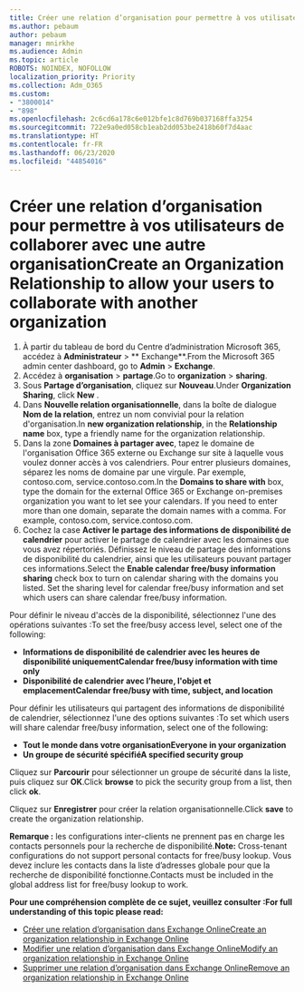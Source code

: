 ```yaml
---
title: Créer une relation d’organisation pour permettre à vos utilisateurs de collaborer avec une autre organisation
ms.author: pebaum
author: pebaum
manager: mnirkhe
ms.audience: Admin
ms.topic: article
ROBOTS: NOINDEX, NOFOLLOW
localization_priority: Priority
ms.collection: Adm_O365
ms.custom:
- "3800014"
- "898"
ms.openlocfilehash: 2c6cd6a178c6e012bfe1c8d769b037168ffa3254
ms.sourcegitcommit: 722e9a0ed058cb1eab2dd053be2418b60f7d4aac
ms.translationtype: HT
ms.contentlocale: fr-FR
ms.lasthandoff: 06/23/2020
ms.locfileid: "44854016"
---
```

# <a name="create-an-organization-relationship-to-allow-your-users-to-collaborate-with-another-organization"></a><span data-ttu-id="91a6a-102">Créer une relation d’organisation pour permettre à vos utilisateurs de collaborer avec une autre organisation</span><span class="sxs-lookup"><span data-stu-id="91a6a-102">Create an Organization Relationship to allow your users to collaborate with another organization</span></span>

1. <span data-ttu-id="91a6a-103">À partir du tableau de bord du Centre d’administration Microsoft 365, accédez à **Administrateur** > \*\* Exchange\*\*.</span><span class="sxs-lookup"><span data-stu-id="91a6a-103">From the Microsoft 365 admin center dashboard, go to **Admin** > **Exchange**.</span></span>
2. <span data-ttu-id="91a6a-104">Accédez à **organisation** > **partage**.</span><span class="sxs-lookup"><span data-stu-id="91a6a-104">Go to **organization** > **sharing**.</span></span>
3. <span data-ttu-id="91a6a-105">Sous **Partage d’organisation**, cliquez sur **Nouveau**.</span><span class="sxs-lookup"><span data-stu-id="91a6a-105">Under **Organization Sharing**, click **New** .</span></span>
4. <span data-ttu-id="91a6a-106">Dans **Nouvelle relation organisationnelle**, dans la boîte de dialogue **Nom de la relation**, entrez un nom convivial pour la relation d'organisation.</span><span class="sxs-lookup"><span data-stu-id="91a6a-106">In **new organization relationship**, in the **Relationship name** box, type a friendly name for the organization relationship.</span></span>
5. <span data-ttu-id="91a6a-p101">Dans la zone **Domaines à partager avec**, tapez le domaine de l'organisation Office 365 externe ou Exchange sur site à laquelle vous voulez donner accès à vos calendriers. Pour entrer plusieurs domaines, séparez les noms de domaine par une virgule. Par exemple, contoso.com, service.contoso.com.</span><span class="sxs-lookup"><span data-stu-id="91a6a-p101">In the **Domains to share with** box, type the domain for the external Office 365 or Exchange on-premises organization you want to let see your calendars. If you need to enter more than one domain, separate the domain names with a comma. For example, contoso.com, service.contoso.com.</span></span>
6. <span data-ttu-id="91a6a-p102">Cochez la case **Activer le partage des informations de disponibilité de calendrier** pour activer le partage de calendrier avec les domaines que vous avez répertoriés. Définissez le niveau de partage des informations de disponibilité du calendrier, ainsi que les utilisateurs pouvant partager ces informations.</span><span class="sxs-lookup"><span data-stu-id="91a6a-p102">Select the **Enable calendar free/busy information sharing** check box to turn on calendar sharing with the domains you listed. Set the sharing level for calendar free/busy information and set which users can share calendar free/busy information.</span></span>  

<span data-ttu-id="91a6a-112">Pour définir le niveau d'accès de la disponibilité, sélectionnez l'une des opérations suivantes :</span><span class="sxs-lookup"><span data-stu-id="91a6a-112">To set the free/busy access level, select one of the following:</span></span>

- <span data-ttu-id="91a6a-113">**Informations de disponibilité de calendrier avec les heures de disponibilité uniquement**</span><span class="sxs-lookup"><span data-stu-id="91a6a-113">**Calendar free/busy information with time only**</span></span>
- <span data-ttu-id="91a6a-114">**Disponibilité de calendrier avec l’heure, l'objet et emplacement**</span><span class="sxs-lookup"><span data-stu-id="91a6a-114">**Calendar free/busy with time, subject, and location**</span></span>  

 <span data-ttu-id="91a6a-115">Pour définir les utilisateurs qui partagent des informations de disponibilité de calendrier, sélectionnez l'une des options suivantes :</span><span class="sxs-lookup"><span data-stu-id="91a6a-115">To set which users will share calendar free/busy information, select one of the following:</span></span>

- <span data-ttu-id="91a6a-116">**Tout le monde dans votre organisation**</span><span class="sxs-lookup"><span data-stu-id="91a6a-116">**Everyone in your organization**</span></span>
- <span data-ttu-id="91a6a-117">**Un groupe de sécurité spécifié**</span><span class="sxs-lookup"><span data-stu-id="91a6a-117">**A specified security group**</span></span>  

<span data-ttu-id="91a6a-118">Cliquez sur **Parcourir** pour sélectionner un groupe de sécurité dans la liste, puis cliquez sur **OK**.</span><span class="sxs-lookup"><span data-stu-id="91a6a-118">Click **browse** to pick the security group from a list, then click **ok**.</span></span>

<span data-ttu-id="91a6a-119">Cliquez sur **Enregistrer** pour créer la relation organisationnelle.</span><span class="sxs-lookup"><span data-stu-id="91a6a-119">Click **save** to create the organization relationship.</span></span>  

<span data-ttu-id="91a6a-120">**Remarque :** les configurations inter-clients ne prennent pas en charge les contacts personnels pour la recherche de disponibilité.</span><span class="sxs-lookup"><span data-stu-id="91a6a-120">**Note:** Cross-tenant configurations do not support personal contacts for free/busy lookup.</span></span> <span data-ttu-id="91a6a-121">Vous devez inclure les contacts dans la liste d’adresses globale pour que la recherche de disponibilité fonctionne.</span><span class="sxs-lookup"><span data-stu-id="91a6a-121">Contacts must be included in the global address list for free/busy lookup to work.</span></span>

<span data-ttu-id="91a6a-122">**Pour une compréhension complète de ce sujet, veuillez consulter :**</span><span class="sxs-lookup"><span data-stu-id="91a6a-122">**For full understanding of this topic please read:**</span></span>

- [<span data-ttu-id="91a6a-123">Créer une relation d’organisation dans Exchange Online</span><span class="sxs-lookup"><span data-stu-id="91a6a-123">Create an organization relationship in Exchange Online</span></span>](https://docs.microsoft.com/exchange/sharing/organization-relationships/create-an-organization-relationship)
- [<span data-ttu-id="91a6a-124">Modifier une relation d’organisation dans Exchange Online</span><span class="sxs-lookup"><span data-stu-id="91a6a-124">Modify an organization relationship in Exchange Online</span></span>](https://docs.microsoft.com/exchange/sharing/organization-relationships/modify-an-organization-relationship)
- [<span data-ttu-id="91a6a-125">Supprimer une relation d’organisation dans Exchange Online</span><span class="sxs-lookup"><span data-stu-id="91a6a-125">Remove an organization relationship in Exchange Online</span></span>](https://docs.microsoft.com/exchange/sharing/organization-relationships/remove-an-organization-relationship)
